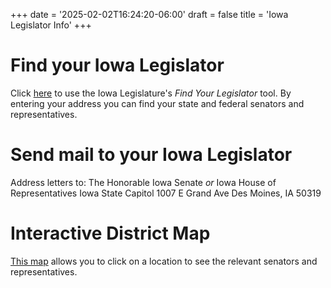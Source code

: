 +++
date = '2025-02-02T16:24:20-06:00'
draft = false
title = 'Iowa Legislator Info'
+++

# Find your Iowa Legislator
Click [here](https://www.legis.iowa.gov/legislators/find) to use the Iowa Legislature's _Find Your Legislator_ tool.  By entering your address you can find your state and federal senators and representatives.

# Send mail to your Iowa Legislator
Address letters to:
The Honorable <insert name>
Iowa Senate _or_ Iowa House of Representatives
Iowa State Capitol
1007 E Grand Ave
Des Moines, IA 50319

# Interactive District Map
[This map](https://iowa-legis.maps.arcgis.com/apps/instant/lookup/index.html?appid=28fae60ae9ec4718b1c7ced53294590c) allows you to click on a location to see the relevant senators and representatives.